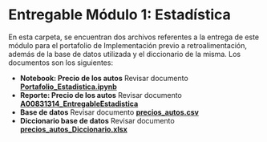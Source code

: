 # Entregable Módulo 1: Estadística
En esta carpeta, se encuentran dos archivos referentes a la entrega de este módulo para el portafolio de Implementación previo a retroalimentación, además de la base de datos utilizada y el diccionario de la misma. Los documentos son los siguientes: 

 * **Notebook: Precio de los autos** Revisar documento [**Portafolio_Estadistica.ipynb**](https://github.com/sofireyesm1/Portafolio_Analisis/blob/main/retro/M1_Statistics/Portafolio_Estadistica.ipynb)
 * **Reporte: Precio de los autos** Revisar documento [**A00831314_EntregableEstadistica**](https://github.com/sofireyesm1/Portafolio_Implementacion/blob/main/retro/M1_Statistics/A00831314_EntregableEstadistica.pdf)
 * **Base de datos** Revisar documento [**precios_autos.csv**](https://github.com/sofireyesm1/Portafolio_Implementacion/blob/main/retro/M1_Statistics/precios_autos.csv)
 * **Diccionario base de datos** Revisar documento [**precios_autos_Diccionario.xlsx**](https://github.com/sofireyesm1/Portafolio_Implementacion/blob/main/retro/M1_Statistics/precios_autos_Diccionario.xlsx)
